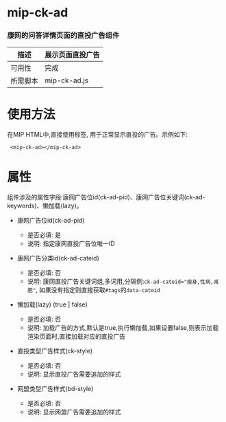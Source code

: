 # mip-ck-ad
### 康网的问答详情页面的直投广告组件

| 描述 | 展示页面直投广告|
|---|---|
|可用性	|完成 |
|所需脚本| mip-ck-ad.js |

# 使用方法

在MIP HTML中,直接使用标签, 用于正常显示直投的广告。示例如下:
```
 <mip-ck-ad></mip-ck-ad>
```


# 属性
组件涉及的属性字段:康网广告位id(ck-ad-pid)、康网广告位关键词(ck-ad-keywords)、懒加载(lazy)。

+ 康网广告位id(ck-ad-pid)
    - 是否必填: 是
    - 说明: 指定康网直投广告位唯一ID
    
+ 康网广告分类id(ck-ad-cateid)
    - 是否必填: 否
    - 说明: 康网直投广告关键词组,多词用,分隔例:`ck-ad-cateid="瘦身,性病,减肥"`, 如果没有指定则直接获取`#tags`的`data-cateid`
    
+ 懒加载(lazy) (true | false)
    - 是否必填: 否
    - 说明: 加载广告的方式,默认是true,执行懒加载,如果设置false,则表示加载渲染页面时,直接加载对应的直投广告
    
+ 直投类型广告样式(ck-style)
    - 是否必填: 否
    - 说明: 显示直投广告需要追加的样式 
    
+ 网盟类型广告样式(bd-style)
    - 是否必填: 否
    - 说明: 显示网盟广告需要追加的样式 
